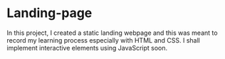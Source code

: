 # Landing-page
In this project, I created a static landing webpage and this was meant to record my learning process especially with HTML and CSS. I shall implement interactive elements using JavaScript soon.

